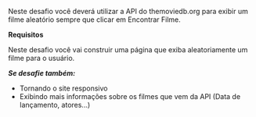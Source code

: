 Neste desafio você deverá utilizar a API do themoviedb.org para exibir um filme aleatório sempre que clicar em Encontrar Filme.

**Requisitos**

Neste desafio você vai construir uma página que exiba aleatoriamente um filme para o usuário.

***Se desafie também:***

- Tornando o site responsivo
- Exibindo mais informações sobre os filmes que vem da API (Data de lançamento, atores...)